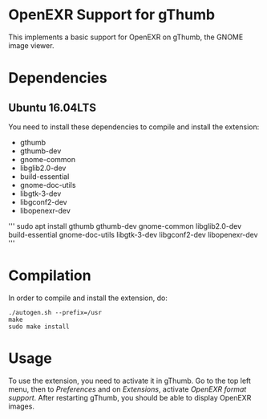 OpenEXR Support for gThumb
==========================

This implements a basic support for OpenEXR on gThumb, the GNOME image viewer.

Dependencies
============

Ubuntu 16.04LTS
---------------
You need to install these dependencies to compile and install the extension:
* gthumb
* gthumb-dev
* gnome-common
* libglib2.0-dev
* build-essential
* gnome-doc-utils
* libgtk-3-dev
* libgconf2-dev
* libopenexr-dev

'''
sudo apt install gthumb gthumb-dev gnome-common libglib2.0-dev build-essential gnome-doc-utils libgtk-3-dev libgconf2-dev libopenexr-dev
'''

Compilation
===========

In order to compile and install the extension, do:

```
./autogen.sh --prefix=/usr
make
sudo make install
```

Usage
=====
To use the extension, you need to activate it in gThumb.
Go to the top left menu, then to *Preferences* and on *Extensions*, activate *OpenEXR format support*.
After restarting gThumb, you should be able to display OpenEXR images.